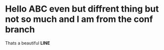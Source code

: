 # Hello ABC even but diffrent thing but not so much and I am from the conf branch


Thats a beautiful **LINE**
